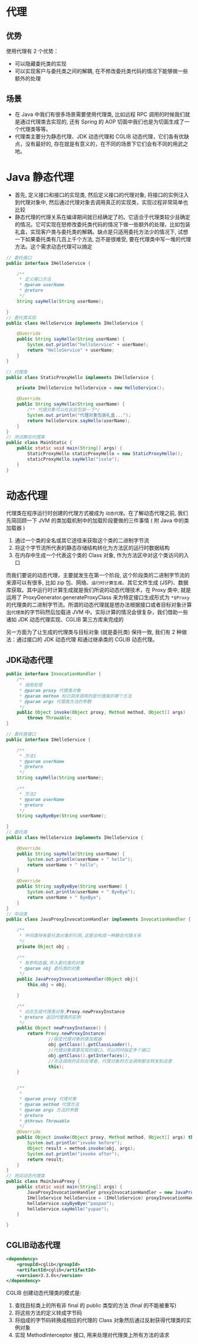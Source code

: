 # 代理

## 优势

使用代理有 2 个优势：

- 可以隐藏委托类的实现
- 可以实现客户与委托类之间的解耦, 在不修改委托类代码的情况下能够做一些额外的处理

## 场景

* 在 Java 中我们有很多场景需要使用代理类, 比如远程 RPC 调用的时候我们就是通过代理类去实现的, 还有 Spring 的 AOP 切面中我们也是为切面生成了一个代理类等等。 
* 代理类主要分为静态代理、JDK 动态代理和 CGLIB 动态代理，它们各有优缺点，没有最好的, 存在就是有意义的，在不同的场景下它们会有不同的用武之地。







# Java 静态代理

* 首先, 定义接口和接口的实现类, 然后定义接口的代理对象, 将接口的实例注入到代理对象中, 然后通过代理对象去调用真正的实现类，实现过程非常简单也比较
* 静态代理的代理关系在编译期间就已经确定了的。它适合于代理类较少且确定的情况。它可实现在怒修改委托类代码的情况下做一些额外的处理，比如包装礼盒，实现客户类与委托类的解耦。缺点是只适用委托方法少的情况下, 试想一下如果委托类有几百上千个方法, 岂不是很难受, 要在代理类中写一堆的代理方法。这个需求动态代理可以搞定



```java
// 委托接口
public interface IHelloService {

    /**
     * 定义接口方法
     * @param userName
     * @return
     */
    String sayHello(String userName);

}
// 委托类实现
public class HelloService implements IHelloService {

    @Override
    public String sayHello(String userName) {
        System.out.println("helloService" + userName);
        return "HelloService" + userName;
    }
}

// 代理类
public class StaticProxyHello implements IHelloService {

    private IHelloService helloService = new HelloService();

    @Override
    public String sayHello(String userName) {
        /** 代理对象可以在此处包装一下*/
        System.out.println("代理对象包装礼盒...");
        return helloService.sayHello(userName);
    }
}
// 测试静态代理类
public class MainStatic {
    public static void main(String[] args) {
        StaticProxyHello staticProxyHello = new StaticProxyHello();
        staticProxyHello.sayHello("isole");
    }
}
```

# 动态代理

代理类在程序运行时创建的代理方式被成为 `动态代理`。在了解动态代理之前, 我们先简回顾一下 JVM 的类加载机制中的加载阶段要做的三件事情 ( 附 Java 中的类加载器 )

1. 通过一个类的全名或其它途径来获取这个类的二进制字节流
2. 将这个字节流所代表的静态存储结构转化为方法区的运行时数据结构
3. 在内存中生成一个代表这个类的 Class 对象, 作为方法区中对这个类访问的入口



而我们要说的动态代理，主要就发生在第一个阶段, 这个阶段类的二进制字节流的来源可以有很多, 比如 zip 包、网络、`运行时计算生成`、其它文件生成 (JSP)、数据库获取。其中运行时计算生成就是我们所说的动态代理技术，在 Proxy 类中, 就是运用了 ProxyGenerator.generateProxyClass 来为特定接口生成形式为 `*$Proxy` 的代理类的二进制字节流。所谓的动态代理就是想办法根据接口或者目标对象计算出`代理类`的字节码然后加载进 JVM 中。实际计算的情况会很复杂，我们借助一些诸如 JDK 动态代理实现、CGLIB 第三方库来完成的

另一方面为了让生成的代理类与目标对象 (就是委托类) 保持一致, 我们有 2 种做法：通过接口的 JDK 动态代理 和通过继承类的 CGLIB 动态代理。

## JDK动态代理

```java
public interface InvocationHandler {
    /**
     * 调用处理
     * @param proxy 代理类对象
     * @param methon 标识具体调用的是代理类的哪个方法
     * @param args 代理类方法的参数
     */
    public Object invoke(Object proxy, Method method, Object[] args)
        throws Throwable;
}
```



```java
// 委托类接口
public interface IHelloService {

    /**
     * 方法1
     * @param userName
     * @return
     */
    String sayHello(String userName);

    /**
     * 方法2
     * @param userName
     * @return
     */
    String sayByeBye(String userName);

}
// 委托类
public class HelloService implements IHelloService {

    @Override
    public String sayHello(String userName) {
        System.out.println(userName + " hello");
        return userName + " hello";
    }

    @Override
    public String sayByeBye(String userName) {
        System.out.println(userName + " ByeBye");
        return userName + " ByeBye";
    }
}
// 中间类
public class JavaProxyInvocationHandler implements InvocationHandler {

    /**
     * 中间类持有委托类对象的引用,这里会构成一种静态代理关系
     */
    private Object obj ;

    /**
     * 有参构造器,传入委托类的对象
     * @param obj 委托类的对象
     */
    public JavaProxyInvocationHandler(Object obj){
        this.obj = obj;

    }

    /**
     * 动态生成代理类对象,Proxy.newProxyInstance
     * @return 返回代理类的实例
     */
    public Object newProxyInstance() {
        return Proxy.newProxyInstance(
                //指定代理对象的类加载器
                obj.getClass().getClassLoader(),
                //代理对象需要实现的接口，可以同时指定多个接口
                obj.getClass().getInterfaces(),
                //方法调用的实际处理者，代理对象的方法调用都会转发到这里
                this);
    }


    /**
     *
     * @param proxy 代理对象
     * @param method 代理方法
     * @param args 方法的参数
     * @return
     * @throws Throwable
     */
    @Override
    public Object invoke(Object proxy, Method method, Object[] args) throws Throwable {
        System.out.println("invoke before");
        Object result = method.invoke(obj, args);
        System.out.println("invoke after");
        return result;
    }
}
// 测试动态代理类
public class MainJavaProxy {
    public static void main(String[] args) {
        JavaProxyInvocationHandler proxyInvocationHandler = new JavaProxyInvocationHandler(new HelloService());
        IHelloService helloService = (IHelloService) proxyInvocationHandler.newProxyInstance();
        helloService.sayByeBye("paopao");
        helloService.sayHello("yupao");
    }

}
```



## CGLIB动态代理

```xml
<dependency>
    <groupId>cglib</groupId>
    <artifactId>cglib</artifactId>
    <version>3.3.0s</version>
</dependency>
```

CGLIB 创建动态代理类的模式是:

1. 查找目标类上的所有非 final 的 public 类型的方法 (final 的不能被重写)
2. 将这些方法的定义转成字节码
3. 将组成的字节码转换成相应的代理的 Class 对象然后通过反射获得代理类的实例对象
4. 实现 MethodInterceptor 接口, 用来处理对代理类上所有方法的请求



